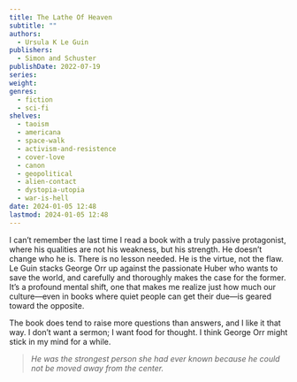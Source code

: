 ```yaml
---
title: The Lathe Of Heaven
subtitle: ""
authors:
  - Ursula K Le Guin
publishers:
  - Simon and Schuster
publishDate: 2022-07-19
series: 
weight: 
genres:
  - fiction
  - sci-fi
shelves:
  - taoism
  - americana
  - space-walk
  - activism-and-resistence
  - cover-love
  - canon
  - geopolitical
  - alien-contact
  - dystopia-utopia
  - war-is-hell
date: 2024-01-05 12:48
lastmod: 2024-01-05 12:48
---
```

I can’t remember the last time I read a book with a truly passive protagonist, where his qualities are not his weakness, but his strength. He doesn’t change who he is. There is no lesson needed. He is the virtue, not the flaw. Le Guin stacks George Orr up against the passionate Huber who wants to save the world, and carefully and thoroughly makes the case for the former. It’s a profound mental shift, one that makes me realize just how much our culture—even in books where quiet people can get their due—is geared toward the opposite.  
  
The book does tend to raise more questions than answers, and I like it that way. I don’t want a sermon; I want food for thought. I think George Orr might stick in my mind for a while.  

> _He was the strongest person she had ever known because he could not be moved away from the center._